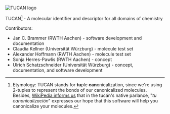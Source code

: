 ![TUCAN logo](https://github.com/JanCBrammer/nInChI/blob/main/logo.png)

TUCAN[^1] - A molecular identifier and descriptor for all domains of chemistry

Contributors:

* Jan C. Brammer (RWTH Aachen) - software development and documentation
* Claudia Kellner (Universität Würzburg) - molecule test set
* Alexander Hoffmann (RWTH Aachen) - molecule test set
* Sonja Herres-Pawlis (RWTH Aachen) - concept
* Ulrich Schatzschneider (Universität Würzburg) - concept, documentation, and software development

[^1]:Etymology: TUCAN stands for **tu**ple **can**onicalization, since we're using 2-tuples to represent the bonds of our canonicalized molecules. Besides, [WikiPedia informs us](https://en.wikipedia.org/wiki/Toco_toucan) that in the tucán's native parlance, "_tu canonicalización_" expresses our hope that this software will help you canonicalize your molecules.

